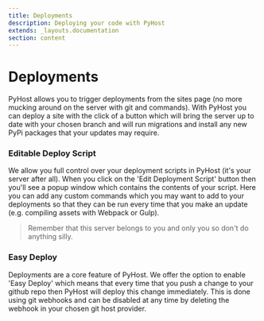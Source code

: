 ```yaml
---
title: Deployments
description: Deploying your code with PyHost
extends: _layouts.documentation
section: content
---
```


# Deployments
PyHost allows you to trigger deployments from the sites page (no more mucking around on the server with git and commands). With PyHost you can deploy a site with the click of a button which will bring the server up to date with your chosen branch and will run migrations and install any new PyPi packages that your updates may require.

### Editable Deploy Script
We allow you full control over your deployment scripts in PyHost (it's your server after all). When you click on the 'Edit Deployment Script' button then you'll see a popup window which contains the contents of your script. Here you can add any custom commands which you may want to add to your deployments so that they can be run every time that you make an update (e.g. compiling assets with Webpack or Gulp).
> Remember that this server belongs to you and only you so don't do anything silly.

### Easy Deploy
Deployments are a core feature of PyHost. We offer the option to enable 'Easy Deploy' which means that every time that you push a change to your github repo then PyHost will deploy this change immediately. This is done using git webhooks and can be disabled at any time by deleting the webhook in your chosen git host provider. 